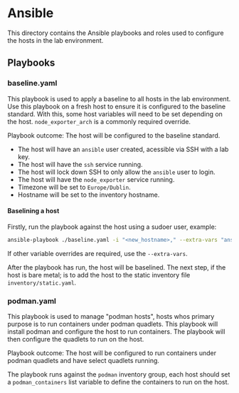 # Ansible

This directory contains the Ansible playbooks and roles used to configure the hosts in the lab environment.

## Playbooks
### baseline.yaml
This playbook is used to apply a baseline to all hosts in the lab environment. Use this playbook on a fresh host to ensure it is configured to the baseline standard. With this, some host variables will need to be set depending on the host. `node_exporter_arch` is a commonly required override.

Playbook outcome: The host will be configured to the baseline standard.
- The host will have an `ansible` user created, acessible via SSH with a lab key.
- The host will have the `ssh` service running.
- The host will lock down SSH to only allow the `ansible` user to login.
- The host will have the `node_exporter` service running.
- Timezone will be set to `Europe/Dublin`.
- Hostname will be set to the inventory hostname.

#### Baselining a host
Firstly, run the playbook against the host using a sudoer user, example:
```bash
ansible-playbook ./baseline.yaml -i "<new_hostname>," --extra-vars "ansible_host=<current_hostname> ansible_connection=ssh ansible_user=<user> ansible_password=<password>"
```
If other variable overrides are required, use the `--extra-vars`.

After the playbook has run, the host will be baselined. The next step, if the host is bare metal; is to add the host to the static inventory file `inventory/static.yaml`.

### podman.yaml
This playbook is used to manage "podman hosts", hosts whos primary purpose is to run containers under podman quadlets. This playbook will install podman and configure the host to run containers. The playbook will then configure the quadlets to run on the host.

Playbook outcome: The host will be configured to run containers under podman quadlets and have select quadlets running.

The playbook runs against the `podman` inventory group, each host should set a `podman_containers` list variable to define the containers to run on the host.

